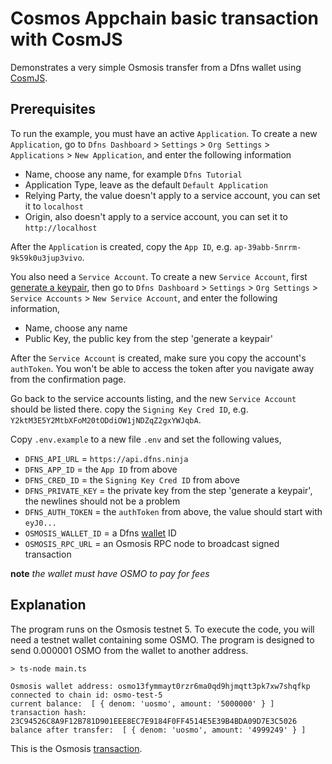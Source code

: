 # Cosmos Appchain basic transaction with CosmJS

Demonstrates a very simple Osmosis transfer from a Dfns wallet using [CosmJS](https://tutorials.cosmos.network/tutorials/7-cosmjs/).

## Prerequisites

To run the example, you must have an active `Application`. To create a new `Application`, go to `Dfns Dashboard` > `Settings` > `Org Settings` > `Applications` > `New Application`, and enter the following information

- Name, choose any name, for example `Dfns Tutorial`
- Application Type, leave as the default `Default Application`
- Relying Party, the value doesn't apply to a service account, you can set it to `localhost`
- Origin, also doesn't apply to a service account, you can set it to `http://localhost`

After the `Application` is created, copy the `App ID`, e.g. `ap-39abb-5nrrm-9k59k0u3jup3vivo`.

You also need a `Service Account`. To create a new `Service Account`, first [generate a keypair](https://docs.dfns.co/dfns-docs/advanced-topics/authentication/credentials/generate-a-key-pair), then go to `Dfns Dashboard` > `Settings` > `Org Settings` > `Service Accounts` > `New Service Account`, and enter the following information,

- Name, choose any name
- Public Key, the public key from the step 'generate a keypair'

After the `Service Account` is created, make sure you copy the account's `authToken`. You won't be able to access the token after you navigate away from the confirmation page.

Go back to the service accounts listing, and the new `Service Account` should be listed there. copy the `Signing Key Cred ID`, e.g. `Y2ktM3E5Y2MtbXFoM20tODdiOW1jNDZqZ2gxYWJqbA`.

Copy `.env.example` to a new file `.env` and set the following values,

- `DFNS_API_URL` = `https://api.dfns.ninja`
- `DFNS_APP_ID` = the `App ID` from above
- `DFNS_CRED_ID` = the `Signing Key Cred ID` from above
- `DFNS_PRIVATE_KEY` = the private key from the step 'generate a keypair', the newlines should not be a problem
- `DFNS_AUTH_TOKEN` = the `authToken` from above, the value should start with `eyJ0...`
- `OSMOSIS_WALLET_ID` = a Dfns [wallet](https://docs.dfns.co/dfns-docs/api-docs/beta-wallets-api-and-nfts/create-wallet) ID
- `OSMOSIS_RPC_URL` = an Osmosis RPC node to broadcast signed transaction

**note** _the wallet must have OSMO to pay for fees_

## Explanation

The program runs on the Osmosis testnet 5. To execute the code, you will need a testnet wallet containing some OSMO. The program is designed to send 0.000001 OSMO from the wallet to another address.

```shell
> ts-node main.ts

Osmosis wallet address: osmo13fymmayt0rzr6ma0qd9hjmqtt3pk7xw7shqfkp
connected to chain id: osmo-test-5
current balance:  [ { denom: 'uosmo', amount: '5000000' } ]
transaction hash: 23C94526C8A9F12B781D901EEE8EC7E9184F0FF4514E5E39B4BDA09D7E3C5026
balance after transfer:  [ { denom: 'uosmo', amount: '4999249' } ]
```

This is the Osmosis [transaction](https://www.mintscan.io/osmosis-testnet/tx/23C94526C8A9F12B781D901EEE8EC7E9184F0FF4514E5E39B4BDA09D7E3C5026?height=12004361).
